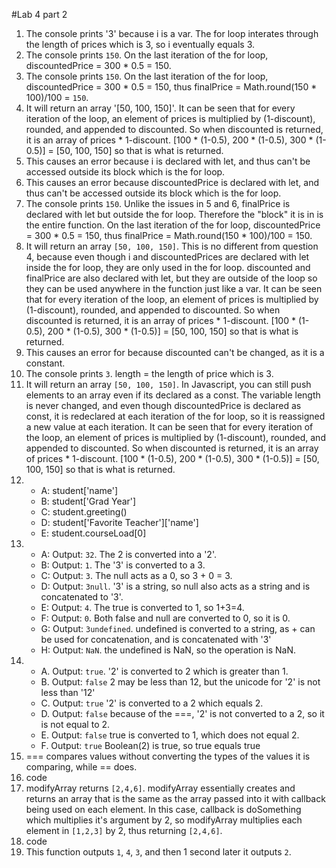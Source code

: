 #Lab 4 part 2
1. The console prints '3' because i is a var. The for loop interates through the length of prices which is 3, so i eventually equals 3. 
2. The console prints `150`. On the last iteration of the for loop, discountedPrice = 300 * 0.5 = 150.
3. The console prints `150`. On the last iteration of the for loop, discountedPrice = 300 * 0.5 = 150, thus finalPrice = Math.round(150 * 100)/100 = `150`.
4. It will return an array '[50, 100, 150]'. It can be seen that for every iteration of the loop, an element of prices is multiplied by (1-discount), rounded, and appended to discounted. So when discounted is returned, it is an array of prices * 1-discount. [100 * (1-0.5), 200 * (1-0.5), 300 * (1-0.5)] = [50, 100, 150] so that is what is returned.
5. This causes an error because i is declared with let, and thus can't be accessed outside its block which is the for loop.
6. This causes an error because discountedPrice is declared with let, and thus can't be accessed outside its block which is the for loop.
7. The console prints `150`. Unlike the issues in 5 and 6, finalPrice is declared with let but outside the for loop. Therefore the "block" it is in is the entire function. On the last iteration of the for loop, discountedPrice = 300 * 0.5 = 150, thus finalPrice = Math.round(150 * 100)/100 = 150.
8. It will return an array `[50, 100, 150]`. This is no different from question 4, because even though i and discountedPrices are declared with let inside the for loop, they are only used in the for loop. discounted and finalPrice are also declared with let, but they are outside of the loop so they can be used anywhere in the function just like a var. It can be seen that for every iteration of the loop, an element of prices is multiplied by (1-discount), rounded, and appended to discounted. So when discounted is returned, it is an array of prices * 1-discount. [100 * (1-0.5), 200 * (1-0.5), 300 * (1-0.5)] = [50, 100, 150] so that is what is returned.
9. This causes an error for because discounted can't be changed, as it is a constant. 
10. The console prints `3`. length = the length of price which is 3.
11. It will return an array `[50, 100, 150]`. In Javascript, you can still push elements to an array even if its declared as a const. The variable length is never changed, and even though discountedPrice is declared as const, it is redeclared at each iteration of the for loop, so it is reassigned a new value at each iteration. It can be seen that for every iteration of the loop, an element of prices is multiplied by (1-discount), rounded, and appended to discounted. So when discounted is returned, it is an array of prices * 1-discount. [100 * (1-0.5), 200 * (1-0.5), 300 * (1-0.5)] = [50, 100, 150] so that is what is returned.
12. 
    * A: student['name']
    * B: student['Grad Year']
    * C: student.greeting()
    * D: student['Favorite Teacher']['name']
    * E: student.courseLoad[0]
13. * A: Output: `32`. The 2 is converted into a '2'.
    * B: Output: `1`. The '3' is converted to a 3.
    * C: Output: `3`. The null acts as a 0, so 3 + 0 = 3.
    * D: Output: `3null`. '3' is a string, so null also acts as a string and is concatenated to '3'.
    * E: Output: `4`. The true is converted to 1, so 1+3=4.
    * F: Output: `0`. Both false and null are converted to 0, so it is 0.
    * G: Output: `3undefined`. undefined is converted to a string, as + can be used for concatenation, and is concatenated with '3'
    * H: Output: `NaN`. the undefined is NaN, so the operation is NaN. 
14. * A. Output: `true`. '2' is converted to 2 which is greater than 1.
    * B. Output: `false` 2 may be less than 12, but the unicode for '2' is not less than '12'
    * C. Output: `true` '2' is converted to a 2 which equals 2.
    * D. Output: `false` because of the ===, '2' is not converted to a 2, so it is not equal to 2.
    * E. Output: `false` true is converted to 1, which does not equal 2. 
    * F. Output: `true` Boolean(2) is true, so true equals true
15. === compares values without converting the types of the values it is comparing, while == does. 
16. code
17. modifyArray returns `[2,4,6]`. modifyArray essentially creates and returns an array that is the same as the array passed into it with callback being used on each element. In this case, callback is doSomething which multiplies it's argument by 2, so modifyArray multiplies each element in `[1,2,3]` by 2, thus returning `[2,4,6]`.
18. code
19. This function outputs `1`, `4`, `3`, and then 1 second later it outputs `2`. 
